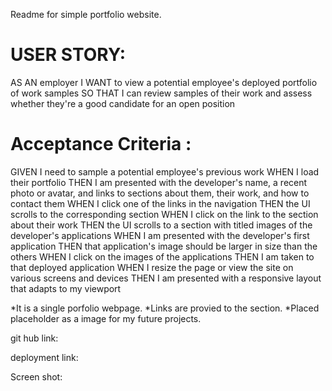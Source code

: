 Readme for simple portfolio website.

USER STORY:
===========

AS AN employer
I WANT to view a potential employee's deployed portfolio of work samples
SO THAT I can review samples of their work and assess whether they're a good candidate for an open position

Acceptance Criteria :
===================

GIVEN I need to sample a potential employee's previous work
WHEN I load their portfolio
THEN I am presented with the developer's name, a recent photo or avatar, and links to sections about them, their work, and how to contact them
WHEN I click one of the links in the navigation
THEN the UI scrolls to the corresponding section
WHEN I click on the link to the section about their work
THEN the UI scrolls to a section with titled images of the developer's applications
WHEN I am presented with the developer's first application
THEN that application's image should be larger in size than the others
WHEN I click on the images of the applications
THEN I am taken to that deployed application
WHEN I resize the page or view the site on various screens and devices
THEN I am presented with a responsive layout that adapts to my viewport


*It is a  single porfolio webpage.
*Links are provied to the section.
*Placed placeholder as a image for my future projects.


git hub link:

deployment link:

Screen shot:

